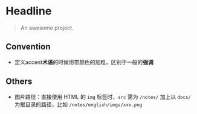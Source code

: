 # Headline

> An awesome project.

## Convention

- 定义accent**术语**的时候用带颜色的加粗，区别于一般的**强调**

## Others

- 图片路径：直接使用 HTML 的 `img` 标签时，`src` 需为 `/notes/` 加上以 `docs/` 为根目录的路径，比如 `/notes/english/imgs/xxx.png`
